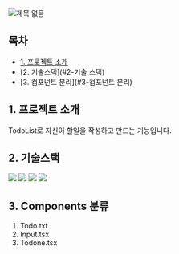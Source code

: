 ![제목 없음](https://user-images.githubusercontent.com/76459231/216877716-352e320b-9713-4502-898b-eb73afb2235f.png)


## 목차

-   [1. 프로젝트 소개](#1-프로젝트-소개)
-   [2. 기술스택](#2-기술 스택)
-   [3. 컴포넌트 분리](#3-컴포넌트 분리)


## 1. 프로젝트 소개
TodoList로 자신이 할일을 작성하고 만드는 기능입니다.


## 2. 기술스택
<img src="https://img.shields.io/badge/react-61DAFB?style=for-the-badge&logo=react&logoColor=black">
<img src="https://img.shields.io/badge/javascript-F7DF1E?style=for-the-badge&logo=javascript&logoColor=black">
<img src="https://img.shields.io/badge/typescript-F7DF1E?style=for-the-badge&logo=typescript&logoColor=blue">
<img src="https://img.shields.io/badge/Typescript-3178C6?style=flat&logo=typescript&logoColor=white"/>


## 3. Components 분류
1.  Todo.txt
2.  Input.tsx
3.  Todone.tsx


